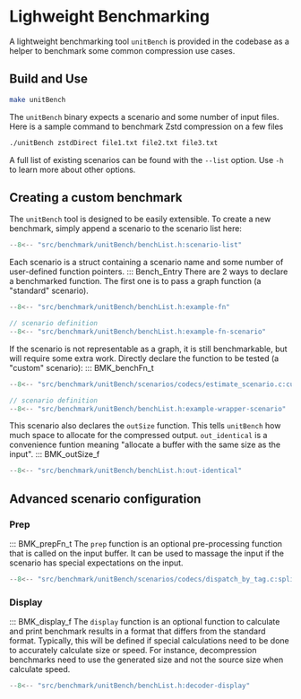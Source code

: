 # Lighweight Benchmarking
A lightweight benchmarking tool `unitBench` is provided in the codebase as a helper to benchmark some common compression use cases.

## Build and Use
```bash
make unitBench
```
The `unitBench` binary expects a scenario and some number of input files. Here is a sample command to benchmark Zstd compression on a few files
```bash
./unitBench zstdDirect file1.txt file2.txt file3.txt
```
A full list of existing scenarios can be found with the `--list` option. Use `-h` to learn more about other options.

## Creating a custom benchmark
The `unitBench` tool is designed to be easily extensible. To create a new benchmark, simply append a scenario to the scenario list here:
```cpp title="benchmark/unitBench/benchList.h"
--8<-- "src/benchmark/unitBench/benchList.h:scenario-list"
```
Each scenario is a struct containing a scenario name and some number of user-defined function pointers.
::: Bench_Entry
There are 2 ways to declare a benchmarked function. The first one is to pass a graph function (a "standard" scenario).
```cpp title="benchmark/unitBench/benchList.h"
--8<-- "src/benchmark/unitBench/benchList.h:example-fn"

// scenario definition
--8<-- "src/benchmark/unitBench/benchList.h:example-fn-scenario"
```
If the scenario is not representable as a graph, it is still benchmarkable, but will require some extra work. Directly declare the function to be tested (a "custom" scenario):
::: BMK_benchFn_t
```cpp title="benchmark/unitBench/scenarios/codecs/estimate_scenario.c"
--8<-- "src/benchmark/unitBench/scenarios/codecs/estimate_scenario.c:custom-wrapper"
```
```cpp title="benchmark/unitBench/benchList.h"
// scenario definition
--8<-- "src/benchmark/unitBench/benchList.h:example-wrapper-scenario"
```
This scenario also declares the `outSize` function. This tells `unitBench` how much space to allocate for the compressed output. `out_identical` is a convenience funtion meaning "allocate a buffer with the same size as the input".
::: BMK_outSize_f
```cpp title="benchmark/unitBench/benchList.h"
--8<-- "src/benchmark/unitBench/benchList.h:out-identical"
```

## Advanced scenario configuration
### Prep
::: BMK_prepFn_t
The `prep` function is an optional pre-processing function that is called on the input buffer. It can be used to massage the input if the scenario has special expectations on the input.
```cpp title="benchmark/unitBench/scenarios/codecs/dispatch_by_tag.c"
--8<-- "src/benchmark/unitBench/scenarios/codecs/dispatch_by_tag.c:splitBy8_preparation"
```

### Display
::: BMK_display_f
The `display` function is an optional function to calculate and print benchmark results in a format that differs from the standard format. Typically, this will be defined if special calculations need to be done to accurately calculate size or speed. For instance, decompression benchmarks need to use the generated size and not the source size when calculate speed.
```cpp title="benchmark/unitBench/benchList.h"
--8<-- "src/benchmark/unitBench/benchList.h:decoder-display"
```
